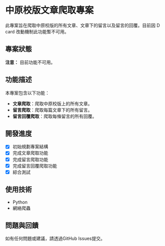 # 中原校版文章爬取專案

此專案旨在爬取中原校版的所有文章、文章下的留言以及留言的回覆。目前因 D card 改動機制此功能暫不可用。

## 專案狀態

**注意：** 目前功能不可用。

## 功能描述

本專案包含以下功能：

- **文章爬取**：爬取中原校版上的所有文章。
- **留言爬取**：爬取每篇文章下的所有留言。
- **留言回覆爬取**：爬取每條留言的所有回覆。

## 開發進度

- [x] 初始規劃專案結構
- [x] 完成文章爬取功能
- [x] 完成留言爬取功能
- [x] 完成留言回覆爬取功能
- [x] 綜合測試

## 使用技術

- Python
- 網絡爬蟲

## 問題與回饋

如有任何問題或建議，請透過GitHub Issues提交。
